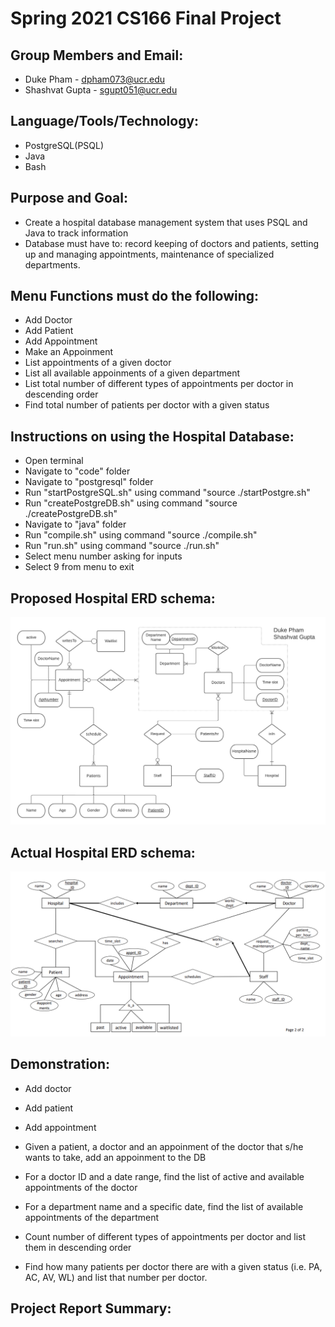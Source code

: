 # Spring 2021 CS166 Final Project

## Group Members and Email:

* Duke Pham - dpham073@ucr.edu
* Shashvat Gupta - sgupt051@ucr.edu 

## Language/Tools/Technology:

* PostgreSQL(PSQL)
* Java
* Bash

## Purpose and Goal: 

* Create a hospital database management system that uses PSQL and Java to track information
* Database must have to: record keeping of doctors and patients, setting up and managing appointments, maintenance of specialized departments.

## Menu Functions must do the following: 

* Add Doctor
* Add Patient 
* Add Appointment 
* Make an Appoinment
* List appointments of a given doctor 
* List all available appoinments of a given department
* List total number of different types of appointments per doctor in descending order
* Find total number of patients per doctor with a given status

## Instructions on using the Hospital Database: 

* Open terminal 
* Navigate to "code" folder 
* Navigate to "postgresql" folder
* Run "startPostgreSQL.sh" using command "source ./startPostgre.sh"
* Run "createPostgreDB.sh" using command "source ./createPostgreDB.sh"
* Navigate to "java" folder
* Run "compile.sh" using command "source ./compile.sh"
* Run "run.sh" using command "source ./run.sh"
* Select menu number asking for inputs 
* Select 9 from menu to exit
 
## Proposed Hospital ERD schema:
![alt text](phase1ERD.png)

## Actual Hospital ERD schema:
![alt text](CS166_phase1_class_schema.png)

## Demonstration:

* Add doctor

* Add patient

* Add appointment

* Given a patient, a doctor and an appoinment of the doctor that s/he wants to take, add an appoinment to the DB

* For a doctor ID and a date range, find the list of active and available appointments of the doctor

* For a department name and a specific date, find the list of available appointments of the department

* Count number of different types of appointments per doctor and list them in descending order

* Find how many patients per doctor there are with a given status (i.e. PA, AC, AV, WL) and list that number per doctor.

## Project Report Summary: 
